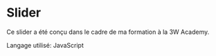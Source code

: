 # Slider
Ce slider a été conçu dans le cadre de ma formation à la 3W Academy.

Langage utilisé: JavaScript
